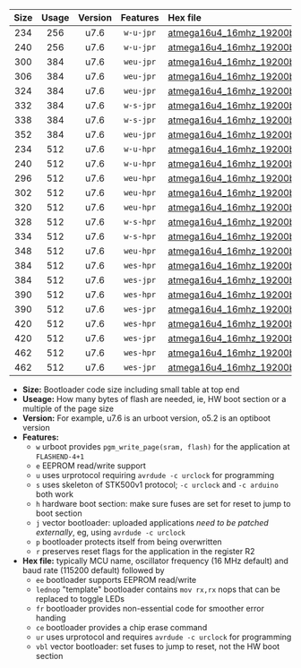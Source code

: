 |Size|Usage|Version|Features|Hex file|
|:-:|:-:|:-:|:-:|:--|
|234|256|u7.6|`w-u-jpr`|[atmega16u4_16mhz_19200bps_ur_vbl.hex](https://raw.githubusercontent.com/stefanrueger/urboot/main/atmega16u4_16mhz_19200bps_ur_vbl.hex)|
|240|256|u7.6|`w-u-jpr`|[atmega16u4_16mhz_19200bps_lednop_ur_vbl.hex](https://raw.githubusercontent.com/stefanrueger/urboot/main/atmega16u4_16mhz_19200bps_lednop_ur_vbl.hex)|
|300|384|u7.6|`weu-jpr`|[atmega16u4_16mhz_19200bps_ee_ur_vbl.hex](https://raw.githubusercontent.com/stefanrueger/urboot/main/atmega16u4_16mhz_19200bps_ee_ur_vbl.hex)|
|306|384|u7.6|`weu-jpr`|[atmega16u4_16mhz_19200bps_ee_lednop_ur_vbl.hex](https://raw.githubusercontent.com/stefanrueger/urboot/main/atmega16u4_16mhz_19200bps_ee_lednop_ur_vbl.hex)|
|324|384|u7.6|`weu-jpr`|[atmega16u4_16mhz_19200bps_ee_lednop_fr_ur_vbl.hex](https://raw.githubusercontent.com/stefanrueger/urboot/main/atmega16u4_16mhz_19200bps_ee_lednop_fr_ur_vbl.hex)|
|332|384|u7.6|`w-s-jpr`|[atmega16u4_16mhz_19200bps_vbl.hex](https://raw.githubusercontent.com/stefanrueger/urboot/main/atmega16u4_16mhz_19200bps_vbl.hex)|
|338|384|u7.6|`w-s-jpr`|[atmega16u4_16mhz_19200bps_lednop_vbl.hex](https://raw.githubusercontent.com/stefanrueger/urboot/main/atmega16u4_16mhz_19200bps_lednop_vbl.hex)|
|352|384|u7.6|`weu-jpr`|[atmega16u4_16mhz_19200bps_ee_lednop_fr_ce_ur_vbl.hex](https://raw.githubusercontent.com/stefanrueger/urboot/main/atmega16u4_16mhz_19200bps_ee_lednop_fr_ce_ur_vbl.hex)|
|234|512|u7.6|`w-u-hpr`|[atmega16u4_16mhz_19200bps_ur.hex](https://raw.githubusercontent.com/stefanrueger/urboot/main/atmega16u4_16mhz_19200bps_ur.hex)|
|240|512|u7.6|`w-u-hpr`|[atmega16u4_16mhz_19200bps_lednop_ur.hex](https://raw.githubusercontent.com/stefanrueger/urboot/main/atmega16u4_16mhz_19200bps_lednop_ur.hex)|
|296|512|u7.6|`weu-hpr`|[atmega16u4_16mhz_19200bps_ee_ur.hex](https://raw.githubusercontent.com/stefanrueger/urboot/main/atmega16u4_16mhz_19200bps_ee_ur.hex)|
|302|512|u7.6|`weu-hpr`|[atmega16u4_16mhz_19200bps_ee_lednop_ur.hex](https://raw.githubusercontent.com/stefanrueger/urboot/main/atmega16u4_16mhz_19200bps_ee_lednop_ur.hex)|
|320|512|u7.6|`weu-hpr`|[atmega16u4_16mhz_19200bps_ee_lednop_fr_ur.hex](https://raw.githubusercontent.com/stefanrueger/urboot/main/atmega16u4_16mhz_19200bps_ee_lednop_fr_ur.hex)|
|328|512|u7.6|`w-s-hpr`|[atmega16u4_16mhz_19200bps.hex](https://raw.githubusercontent.com/stefanrueger/urboot/main/atmega16u4_16mhz_19200bps.hex)|
|334|512|u7.6|`w-s-hpr`|[atmega16u4_16mhz_19200bps_lednop.hex](https://raw.githubusercontent.com/stefanrueger/urboot/main/atmega16u4_16mhz_19200bps_lednop.hex)|
|348|512|u7.6|`weu-hpr`|[atmega16u4_16mhz_19200bps_ee_lednop_fr_ce_ur.hex](https://raw.githubusercontent.com/stefanrueger/urboot/main/atmega16u4_16mhz_19200bps_ee_lednop_fr_ce_ur.hex)|
|384|512|u7.6|`wes-hpr`|[atmega16u4_16mhz_19200bps_ee.hex](https://raw.githubusercontent.com/stefanrueger/urboot/main/atmega16u4_16mhz_19200bps_ee.hex)|
|384|512|u7.6|`wes-jpr`|[atmega16u4_16mhz_19200bps_ee_vbl.hex](https://raw.githubusercontent.com/stefanrueger/urboot/main/atmega16u4_16mhz_19200bps_ee_vbl.hex)|
|390|512|u7.6|`wes-hpr`|[atmega16u4_16mhz_19200bps_ee_lednop.hex](https://raw.githubusercontent.com/stefanrueger/urboot/main/atmega16u4_16mhz_19200bps_ee_lednop.hex)|
|390|512|u7.6|`wes-jpr`|[atmega16u4_16mhz_19200bps_ee_lednop_vbl.hex](https://raw.githubusercontent.com/stefanrueger/urboot/main/atmega16u4_16mhz_19200bps_ee_lednop_vbl.hex)|
|420|512|u7.6|`wes-hpr`|[atmega16u4_16mhz_19200bps_ee_lednop_fr.hex](https://raw.githubusercontent.com/stefanrueger/urboot/main/atmega16u4_16mhz_19200bps_ee_lednop_fr.hex)|
|420|512|u7.6|`wes-jpr`|[atmega16u4_16mhz_19200bps_ee_lednop_fr_vbl.hex](https://raw.githubusercontent.com/stefanrueger/urboot/main/atmega16u4_16mhz_19200bps_ee_lednop_fr_vbl.hex)|
|462|512|u7.6|`wes-hpr`|[atmega16u4_16mhz_19200bps_ee_lednop_fr_ce.hex](https://raw.githubusercontent.com/stefanrueger/urboot/main/atmega16u4_16mhz_19200bps_ee_lednop_fr_ce.hex)|
|462|512|u7.6|`wes-jpr`|[atmega16u4_16mhz_19200bps_ee_lednop_fr_ce_vbl.hex](https://raw.githubusercontent.com/stefanrueger/urboot/main/atmega16u4_16mhz_19200bps_ee_lednop_fr_ce_vbl.hex)|

- **Size:** Bootloader code size including small table at top end
- **Useage:** How many bytes of flash are needed, ie, HW boot section or a multiple of the page size
- **Version:** For example, u7.6 is an urboot version, o5.2 is an optiboot version
- **Features:**
  + `w` urboot provides `pgm_write_page(sram, flash)` for the application at `FLASHEND-4+1`
  + `e` EEPROM read/write support
  + `u` uses urprotocol requiring `avrdude -c urclock` for programming
  + `s` uses skeleton of STK500v1 protocol; `-c urclock` and `-c arduino` both work
  + `h` hardware boot section: make sure fuses are set for reset to jump to boot section
  + `j` vector bootloader: uploaded applications *need to be patched externally*, eg, using `avrdude -c urclock`
  + `p` bootloader protects itself from being overwritten
  + `r` preserves reset flags for the application in the register R2
- **Hex file:** typically MCU name, oscillator frequency (16 MHz default) and baud rate (115200 default) followed by
  + `ee` bootloader supports EEPROM read/write
  + `lednop` "template" bootloader contains `mov rx,rx` nops that can be replaced to toggle LEDs
  + `fr` bootloader provides non-essential code for smoother error handing
  + `ce` bootloader provides a chip erase command
  + `ur` uses urprotocol and requires `avrdude -c urclock` for programming
  + `vbl` vector bootloader: set fuses to jump to reset, not the HW boot section
